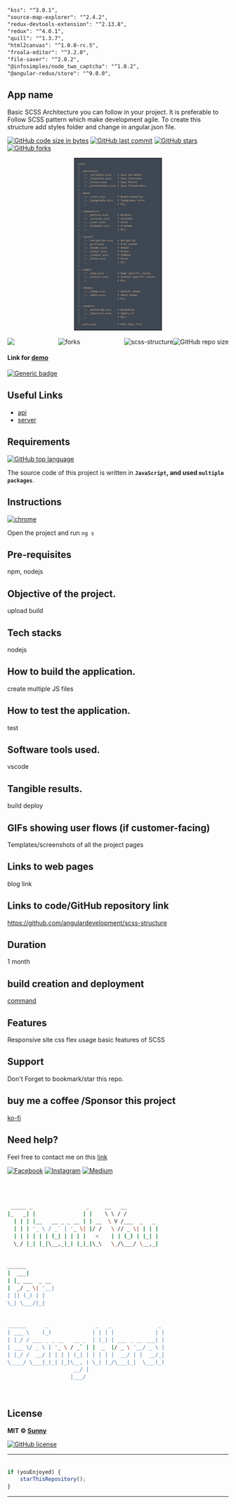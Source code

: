     "kss": "^3.0.1",
    "source-map-explorer": "^2.4.2",
    "redux-devtools-extension": "^2.13.8",
    "redux": "^4.0.1",
    "quill": "^1.3.7",
    "html2canvas": "^1.0.0-rc.5",
    "froala-editor": "^3.2.0",
    "file-saver": "^2.0.2",
    "@infosimples/node_two_captcha": "^1.0.2",
    "@angular-redux/store": "^9.0.0",


## App name
Basic SCSS Architecture you can follow in your project. It is preferable to Follow SCSS pattern which make development agile. 
To create this structure  add styles folder and change in angular.json file.

[![GitHub code size in bytes](https://img.shields.io/github/languages/code-size/angulardevelopment/scss-structure?logo=github&style=social)](https://github.com/angulardevelopment/) [![GitHub last commit](https://img.shields.io/github/last-commit/angulardevelopment/scss-structure?style=social&logo=git)](https://github.com/angulardevelopment/) [![GitHub stars](https://img.shields.io/github/stars/angulardevelopment/scss-structure?style=social)](https://github.com/angulardevelopment/scss-structure/stargazers) [![GitHub forks](https://img.shields.io/github/forks/angulardevelopment/scss-structure?style=social&logo=git)](https://github.com/angulardevelopment/scss-structure/network)

<p align="center">
<a href="#">
<img src="src/assets/img.png" width="200px" alt="agora"/>
</a>
</p>

<img align="left" src="http://estruyf-github.azurewebsites.net/api/VisitorHit?user=angulardevelopment&repo=scss-structure&countColorcountColor&countColor=%237B1E7B"/>
<img align="right" src="https://img.shields.io/github/repo-size/angulardevelopment/scss-structure?style=for-the-badge&logo=appveyor" alt="GitHub repo size"/>

<img align="right" alt="scss-structure" src="https://socialify.git.ci/angulardevelopment/scss-structure/image?font=Inter&forks=1&issues=1&logo=https%3A%2F%2Fencrypted-tbn0.gstatic.com%2Fimages%3Fq%3Dtbn%3AANd9GcT3XNTrF7bUh1kkqV4M7IacbSBLCqgmDAhyVV-Nf7X6nlWhB4eL4-7CfDPaxC0LmyEqX6o%26usqp%3DCAU&name=1&owner=1&pattern=Floating%20Cogs&pulls=1&stargazers=1&theme=Dark" />

<p align="center">
<img src="https://forthebadge.com/images/badges/built-with-love.svg" alt=" forks"/>
</p>

#### Link for [demo](#) 
[![Generic badge](https://img.shields.io/badge/view-demo-orange)](#)

## Useful Links

- [api](#)
- [server](#)


## Requirements

[![GitHub top language](https://img.shields.io/github/languages/top/angulardevelopment/scss-structure?logo=html&style=social)](https://github.com/angulardevelopment/)

The source code of this project is written in **`JavaScript`, and used `multiple packages`**. 

## Instructions

[![chrome](https://img.shields.io/badge/Open-project-lightgrey.svg?logo=google-chrome&style=popout&logoColor=red)](#)

Open the project and run `ng s` 

## Pre-requisites
npm, nodejs
## Objective of the project.
upload build
## Tech stacks 
nodejs
## How to build the application.
create multiple JS files
## How to test the application.
test
## Software tools used.
vscode
## Tangible results.
build deploy
## GIFs showing user flows (if customer-facing)
Templates/screenshots of all the project pages

## Links to web pages
blog link
## Links to code/GitHub repository link
https://github.com/angulardevelopment/scss-structure
## Duration
1 month
## build creation and deployment
[command](#)
## Features
Responsive site
css flex usage
basic features of SCSS

## Support
Don't Forget to bookmark/star this repo.

## buy me a coffee /Sponsor this project

[ko-fi](https://ko-fi.com/softwaredev)

## Need help?
Feel free to contact me on this [link](https://bio.link/angulardev) 

[![Facebook](https://img.shields.io/badge/Facebook-add-blue.svg?logo=facebook&logoColor=white)](https://www.facebook.com/learnangular2plus/) [![Instagram](https://img.shields.io/badge/Instagram-follow-purple.svg?logo=instagram&logoColor=white)](https://www.instagram.com/angular_development/) [![Medium](https://img.shields.io/badge/Medium-follow-black.svg?logo=medium&logoColor=white)](https://eraoftech.medium.com/ )


```bash



 _____ _                 _     __   __            
|_   _| |               | |    \ \ / /            
  | | | |__   __ _ _ __ | | __  \ V /___  _   _   
  | | | '_ \ / _` | '_ \| |/ /   \ // _ \| | | |  
  | | | | | | (_| | | | |   <    | | (_) | |_| |  
  \_/ |_| |_|\__,_|_| |_|_|\_\   \_/\___/ \__,_|  
                                                  
                                                  
______                                            
|  ___|                                           
| |_ ___  _ __                                    
|  _/ _ \| '__|                                   
| || (_) | |                                      
\_| \___/|_|                                      
                                                  
                                                  
______      _               _   _               _ 
| ___ \    (_)             | | | |             | |
| |_/ / ___ _ _ __   __ _  | |_| | ___ _ __ ___| |
| ___ \/ _ \ | '_ \ / _` | |  _  |/ _ \ '__/ _ \ |
| |_/ /  __/ | | | | (_| | | | | |  __/ | |  __/_|
\____/ \___|_|_| |_|\__, | \_| |_/\___|_|  \___(_)
                     __/ |                        
                    |___/                         

 


```

## License

**MIT &copy; [Sunny](https://github.com/angulardevelopment/scss-structure/blob/master/LICENSE)**

[![GitHub license](https://img.shields.io/github/license/angulardevelopment/scss-structure?style=social&logo=github)](https://github.com/angulardevelopment/scss-structure/blob/master/LICENSE) 

---------

```javascript

if (youEnjoyed) {
    starThisRepository();
}

```

-----------




 
